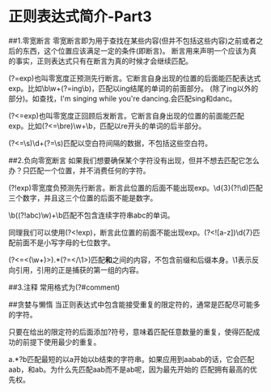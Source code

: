 # 正则表达式简介-Part3

##1.零宽断言
零宽断言即为用于查找在某些内容(但并不包括这些内容)之前或者之后的东西，这个位置应该满足一定的条件(即断言)。
断言用来声明一个应该为真的事实，正则表达式只有在断言为真的时候才会继续匹配。

(?=exp)也叫零宽度正预测先行断言。它断言自身出现的位置的后面能匹配表达式exp。比如\b\w+(?=ing\b)，匹配以ing结尾的单词的前面部分。
(除了ing以外的部分)。如查找，I'm singing while you're dancing.会匹配sing和danc。

(?<=exp)也叫零宽度正回顾后发断言。它断言自身出现的位置的前面能匹配exp。比如(?<=\bre)\w+\b，匹配以re开头的单词的后半部分。

(?<=\s)\d+(?=\s)匹配以空白符间隔的数据，不包括这些空白符。

##2.负向零宽断言
如果我们想要确保某个字符没有出现，但并不想去匹配它怎么办？只匹配一个位置，并不消费任何的字符。

(?!exp)零宽度负预测先行断言。断言此位置的后面不能出现exp。\d{3}(?!\d)匹配三个数字，并且这三个位置的后面不能是数字。

\b((?!abc)\w)+\b匹配不包含连续字符串abc的单词。

同理我们可以使用(?<!exp)，断言此位置的前面不能出现exp。(?<![a-z])\d{7}匹配前面不是小写字母的七位数字。

(?<=<(\w+)>).*(?=<\/\1>)匹配<b>和</b>之间的内容，不包含前缀和后缀本身。\1表示反向引用，引用的正是捕获的第一组的内容。


##3.注释
常用格式为(?#comment)

##贪婪与懒惰
当正则表达式中包含能接受重复的限定符的，通常是匹配尽可能多的字符。

只要在给出的限定符的后面添加?符号，意味着匹配任意数量的重复，使得匹配成功的前提下使用最少的重复。

a.*?b匹配最短的以a开始以b结束的字符串。如果应用到aabab的话，它会匹配aab，和ab。为什么先匹配aab而不是ab呢，因为最先开始的
匹配拥有最高的优先权。




